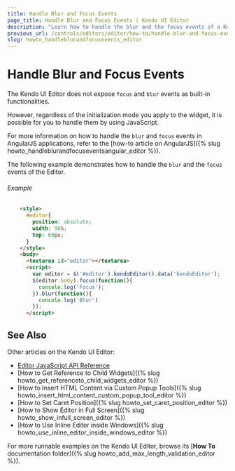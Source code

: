 ```yaml
---
title: Handle Blur and Focus Events
page_title: Handle Blur and Focus Events | Kendo UI Editor
description: "Learn how to handle the blur and the focus events of a Kendo UI Editor."
previous_url: /controls/editors/editor/how-to/handle-blur-and-focus-events
slug: howto_handleblurandfocusevents_editor
---
```


# Handle Blur and Focus Events

The Kendo UI Editor does not expose `focus` and `blur` events as built-in functionalities.

However, regardless of the initialization mode you apply to the widget, it is possible for you to handle them by using JavaScript.

For more information on how to handle the `blur` and `focus` events in AngularJS applications, refer to the [how-to article on AngularJS]({% slug howto_handleblurandfocuseventsangular_editor %}).

The following example demonstrates how to handle the `blur` and the `focus` events of the Editor.

###### Example

```html
    <style>
      #editor{
        position: absolute;
        width: 90%;
        top: 60px;
      }
    </style>
    <body>
      <textarea id="editor"></textarea>
      <script>
        var editor = $('#editor').kendoEditor().data('kendoEditor');
        $(editor.body).focus(function(){
          console.log('Focus');
        }).blur(function(){
          console.log('Blur')
        });
      </script>
```

## See Also

Other articles on the Kendo UI Editor:

* [Editor JavaScript API Reference](/api/javascript/ui/editor)
* [How to Get Reference to Child Widgets]({% slug howto_get_referenceto_child_widgets_editor %})
* [How to Insert HTML Content via Custom Popup Tools]({% slug howto_insert_html_content_custom_popup_tool_editor %})
* [How to Set Caret Position]({% slug howto_set_caret_position_editor %})
* [How to Show Editor in Full Screen]({% slug howto_show_infull_screen_editor %})
* [How to Use Inline Editor inside Windows]({% slug howto_use_inline_editor_inside_windows_editor %})

For more runnable examples on the Kendo UI Editor, browse its [**How To** documentation folder]({% slug howto_add_max_length_validation_editor %}).

